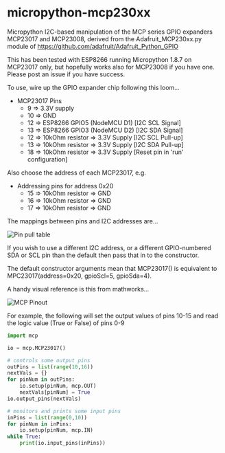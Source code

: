 # micropython-mcp230xx

Micropython I2C-based manipulation of the MCP series GPIO expanders MCP23017 and MCP23008, derived from the Adafruit_MCP230xx.py module of https://github.com/adafruit/Adafruit_Python_GPIO

This has been tested with ESP8266 running Micropython 1.8.7 on MCP23017 only, but hopefully works also for MCP23008 if you have one. Please post an issue if you have success.

To use, wire up the GPIO expander chip following this loom...

* MCP23017 Pins 
    * 9 => 3.3V supply
    * 10 => GND
    * 12 => ESP8266 GPIO5 (NodeMCU D1) [I2C SCL Signal]
    * 13 => ESP8266 GPIO3 (NodeMCU D2) [I2C SDA Signal]
    * 12 => 10kOhm resistor => 3.3V Supply [I2C SCL Pull-up]
    * 13 => 10kOhm resistor => 3.3V Supply [I2C SDA Pull-up]
    * 18 => 10kOhm resistor => 3.3V Supply [Reset pin in 'run' configuration]
    
Also choose the address of each MCP23017, e.g.

* Addressing pins for address 0x20
   * 15 => 10kOhm resistor => GND
   * 16 => 10kOhm resistor => GND
   * 17 => 10kOhm resistor => GND

The mappings between pins and I2C addresses are...

![Pin pull table](http://raspi.tv/wp-content/uploads/2013/07/MCP23017-addresspins1.jpg) 

If you wish to use a different I2C address, or a different GPIO-numbered SDA or SCL pin than the default then pass that in to the constructor. 

The default constructor arguments mean that MCP23017() is equivalent to MPC23017(address=0x20, gpioScl=5, gpioSda=4).

A handy visual reference is this from mathworks...

![MCP Pinout](https://www.mathworks.com/help/examples/raspberrypiio_product/win64/mcp23017_circuit.png)

For example, the following will set the output values of pins 10-15 and read the logic value (True or False) of pins 0-9

```python
import mcp

io = mcp.MCP23017()

# controls some output pins
outPins = list(range(10,16))
nextVals = {}
for pinNum in outPins:
    io.setup(pinNum, mcp.OUT)
    nextVals[pinNum] = True
io.output_pins(nextVals)

# monitors and prints some input pins
inPins = list(range(0,10))
for pinNum in inPins:
    io.setup(pinNum, mcp.IN)
while True:
    print(io.input_pins(inPins))
```
